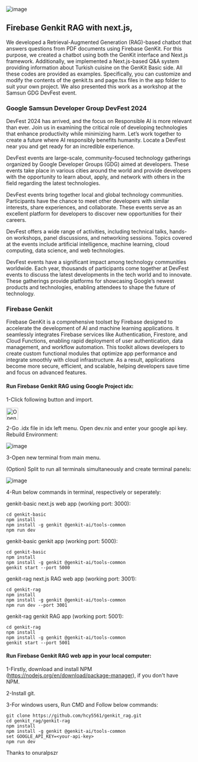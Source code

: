 ![image](https://github.com/user-attachments/assets/7e8f794f-afed-4b83-9428-c9d04a417412)

## Firebase Genkit RAG with next.js, 
We developed a Retrieval-Augmented Generation (RAG)-based chatbot that answers questions from PDF documents using Firebase GenKit. For this purpose, we created a chatbot using both the GenKit interface and Next.js framework. Additionally, we implemented a Next.js-based Q&A system providing information about Turkish cuisine on the GenKit Basic side. All these codes are provided as examples. Specifically, you can customize and modify the contents of the genkit.ts and page.tsx files in the app folder to suit your own project. We also presented this work as a workshop at the Samsun GDG DevFest event.

### Google Samsun Developer Group DevFest 2024

DevFest 2024 has arrived, and the focus on Responsible AI is more relevant than ever. Join us in examining the critical role of developing technologies that enhance productivity while minimizing harm. Let’s work together to create a future where AI responsibly benefits humanity. Locate a DevFest near you and get ready for an incredible experience.

DevFest events are large-scale, community-focused technology gatherings organized by Google Developer Groups (GDG) aimed at developers. These events take place in various cities around the world and provide developers with the opportunity to learn about, apply, and network with others in the field regarding the latest technologies.

DevFest events bring together local and global technology communities. Participants have the chance to meet other developers with similar interests, share experiences, and collaborate. These events serve as an excellent platform for developers to discover new opportunities for their careers.

DevFest offers a wide range of activities, including technical talks, hands-on workshops, panel discussions, and networking sessions. Topics covered at the events include artificial intelligence, machine learning, cloud computing, data science, and web technologies.

DevFest events have a significant impact among technology communities worldwide. Each year, thousands of participants come together at DevFest events to discuss the latest developments in the tech world and to innovate. These gatherings provide platforms for showcasing Google’s newest products and technologies, enabling attendees to shape the future of technology.

### Firebase Genkit

Firebase GenKit is a comprehensive toolset by Firebase designed to accelerate the development of AI and machine learning applications. It seamlessly integrates Firebase services like Authentication, Firestore, and Cloud Functions, enabling rapid deployment of user authentication, data management, and workflow automation. This toolkit allows developers to create custom functional modules that optimize app performance and integrate smoothly with cloud infrastructure. As a result, applications become more secure, efficient, and scalable, helping developers save time and focus on advanced features.

#### Run Firebase Genkit RAG using Google Project idx:

1-Click following button and import.

<a href="https://idx.google.com/import?url=https://github.com/hcy5561/genkit_rag.git">
  <picture>
    <source
      media="(prefers-color-scheme: dark)"
      srcset="https://cdn.idx.dev/btn/open_dark_32.svg">
    <source
      media="(prefers-color-scheme: light)"
      srcset="https://cdn.idx.dev/btn/open_light_32.svg">
    <img
      height="32"
      alt="Open in IDX"
      src="https://cdn.idx.dev/btn/open_purple_32.svg">
  </picture>
</a>

2-Go .idx file in idx left menu. Open dev.nix and enter your google api key. Rebuild Environment:

![image](https://github.com/user-attachments/assets/7b4a592e-52b9-4cbd-89ac-ad5ec613fd3e)

3-Open new terminal from main menu.

(Option) Split to run all terminals simultaneously and create terminal panels:

![image](https://github.com/user-attachments/assets/c354fc16-a161-4e9d-a53d-c67a32339e19)

4-Run below commands in terminal, respectively or seperately:
  
  genkit-basic next.js web app (working port: 3000):
  
    cd genkit-basic
    npm install
    npm install -g genkit @genkit-ai/tools-common
    npm run dev
    
  genkit-basic genkit app (working port: 5000):
    
    cd genkit-basic
    npm install    
    npm install -g genkit @genkit-ai/tools-common
    genkit start --port 5000
    
  genkit-rag next.js RAG web app (working port: 3001):
  
    cd genkit-rag
    npm install
    npm install -g genkit @genkit-ai/tools-common
    npm run dev --port 3001
    
  genkit-rag genkit RAG app (working port: 5001):
    
    cd genkit-rag
    npm install    
    npm install -g genkit @genkit-ai/tools-common
    genkit start --port 5001

#### Run Firebase Genkit RAG web app in your local computer:

1-Firstly, download and install NPM (https://nodejs.org/en/download/package-manager), if you don't have NPM.

2-Install git.

3-For windows users, Run CMD and Follow below commands:

    git clone https://github.com/hcy5561/genkit_rag.git
    cd genkit_rag/genkit-rag
    npm install
    npm install -g genkit @genkit-ai/tools-common
    set GOOGLE_API_KEY=<your-api-key>
    npm run dev

Thanks to onuralpszr
    



